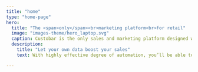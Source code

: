 ```yaml
---
title: "home"
type: "home-page"
hero:
  title: "The <span>only</span><br>marketing platform<br>for retail"
  image: "images-theme/hero_laptop.svg"
  caption: Custobar is the only sales and marketing platform designed with retail at heart from the very beginning. Simply stated, we gather all your customer, sales and product data from every source, and put it where it’s most powerful – <strong>in your hands.</strong>
  description:
    title: "Let your own data boost your sales"
    text: With highly effective degree of automation, you’ll be able to reach out to customers in the way that suits them best – telling them about the products and promotions you can be sure they’ll want to hear about.

---
```

